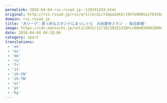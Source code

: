 ```yaml
---
permalink: 2018-04-04-rss.rssad.jp--119341433.html
original: http://rss.rssad.jp/rss/artclk/ZLcY1bpa2mkX/1957e8905a178338ac46bb1a066b6e0b?ul=mke0oN6XF3TefJLa1hisWVxeaFu.iyNMMOq3BoMRpNfAJfJQV9PFmIoGGy3ig0FTf.7H9gDew4nGvmjUXpSafOykWSrc
domain: rss.rssad.jp
title: '大リーグ：真っ赤なスタンドにまっしぐら　大谷豪快３ラン - 毎日新聞'
image: https://cdn.mainichi.jp/vol1/2015/12/18/20151218hrc00m010001000q/9.jpg?2
date: 2018-04-04 04:18:04
category: sport
translations: 
 - 'en'
 - 'es'
 - 'de'
 - 'ru'
 - 'fr'
 - 'it'
 - 'zh-CN'
 - 'zh-TW'
 - 'ar'
 - 'pt'
 - 'hy'
---
```


